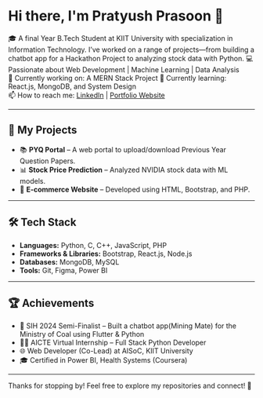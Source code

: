 # Hi there, I'm Pratyush Prasoon 👋

🎓 A final Year B.Tech Student at KIIT University with specialization in Information Technology. I’ve worked on a range of projects—from building a chatbot app for a Hackathon Project to analyzing stock data with Python.
💻 Passionate about Web Development | Machine Learning | Data Analysis  
🔭 Currently working on: A MERN Stack Project 
🌱 Currently learning: React.js, MongoDB, and System Design  
📫 How to reach me: [LinkedIn](https://www.linkedin.com/in/pratyushpra) | [Portfolio Website](https://my-portfolio-site-lac-one.vercel.app/)

---

## 🚀 My Projects
- 📚 **PYQ Portal** – A web portal to upload/download Previous Year Question Papers.
- 📊 **Stock Price Prediction** – Analyzed NVIDIA stock data with ML models.
- 🛒 **E-commerce Website** – Developed using HTML, Bootstrap, and PHP.
---

## 🛠️ Tech Stack
- **Languages:** Python, C, C++, JavaScript, PHP
- **Frameworks & Libraries:** Bootstrap, React.js, Node.js  
- **Databases:** MongoDB, MySQL  
- **Tools:** Git, Figma, Power BI

---

## 🏆 Achievements
- 🥈 SIH 2024 Semi-Finalist – Built a chatbot app(Mining Mate) for the Ministry of Coal using Flutter & Python 
- 👨‍💻 AICTE Virtual Internship – Full Stack Python Developer  
- 🌐 Web Developer (Co-Lead) at AISoC, KIIT University 
- 🎓 Certified in Power BI, Health Systems (Coursera)

---

Thanks for stopping by! Feel free to explore my repositories and connect! 🚀
